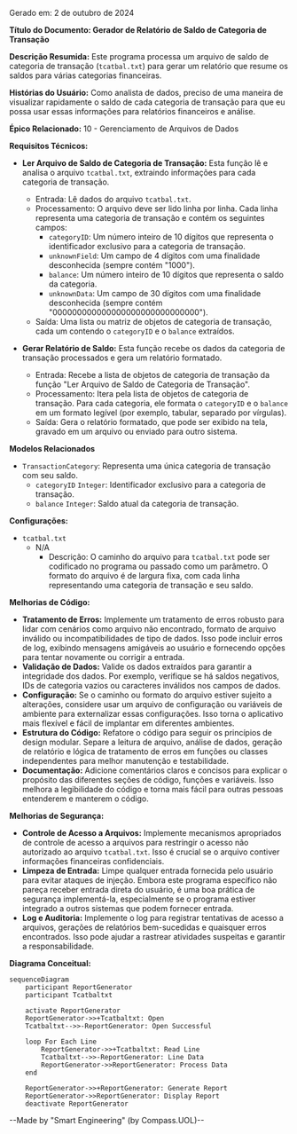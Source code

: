 Gerado em: 2 de outubro de 2024

**Título do Documento: Gerador de Relatório de Saldo de Categoria de Transação**

**Descrição Resumida:**
Este programa processa um arquivo de saldo de categoria de transação (`tcatbal.txt`) para gerar um relatório que resume os saldos para várias categorias financeiras.

**Histórias do Usuário:**
Como analista de dados, preciso de uma maneira de visualizar rapidamente o saldo de cada categoria de transação para que eu possa usar essas informações para relatórios financeiros e análise.

**Épico Relacionado:**
10 - Gerenciamento de Arquivos de Dados

**Requisitos Técnicos:**

- **Ler Arquivo de Saldo de Categoria de Transação:** Esta função lê e analisa o arquivo `tcatbal.txt`, extraindo informações para cada categoria de transação.
  - Entrada: Lê dados do arquivo `tcatbal.txt`.
  - Processamento: O arquivo deve ser lido linha por linha. Cada linha representa uma categoria de transação e contém os seguintes campos:
    - `categoryID`: Um número inteiro de 10 dígitos que representa o identificador exclusivo para a categoria de transação.
    - `unknownField`: Um campo de 4 dígitos com uma finalidade desconhecida (sempre contém "1000").
    - `balance`: Um número inteiro de 10 dígitos que representa o saldo da categoria.
    - `unknownData`: Um campo de 30 dígitos com uma finalidade desconhecida (sempre contém "000000000000000000000000000000").
  - Saída: Uma lista ou matriz de objetos de categoria de transação, cada um contendo o `categoryID` e o `balance` extraídos.

- **Gerar Relatório de Saldo:** Esta função recebe os dados da categoria de transação processados e gera um relatório formatado.
  - Entrada: Recebe a lista de objetos de categoria de transação da função "Ler Arquivo de Saldo de Categoria de Transação".
  - Processamento: Itera pela lista de objetos de categoria de transação. Para cada categoria, ele formata o `categoryID` e o `balance` em um formato legível (por exemplo, tabular, separado por vírgulas).
  - Saída: Gera o relatório formatado, que pode ser exibido na tela, gravado em um arquivo ou enviado para outro sistema.

**Modelos Relacionados**

- `TransactionCategory`: Representa uma única categoria de transação com seu saldo.
  - `categoryID` `Integer`: Identificador exclusivo para a categoria de transação.
  - `balance` `Integer`: Saldo atual da categoria de transação.

**Configurações:**

- `tcatbal.txt`
  - N/A
	- Descrição: O caminho do arquivo para `tcatbal.txt` pode ser codificado no programa ou passado como um parâmetro. O formato do arquivo é de largura fixa, com cada linha representando uma categoria de transação e seu saldo.

**Melhorias de Código:**

- **Tratamento de Erros:** Implemente um tratamento de erros robusto para lidar com cenários como arquivo não encontrado, formato de arquivo inválido ou incompatibilidades de tipo de dados. Isso pode incluir erros de log, exibindo mensagens amigáveis ao usuário e fornecendo opções para tentar novamente ou corrigir a entrada.
- **Validação de Dados:** Valide os dados extraídos para garantir a integridade dos dados. Por exemplo, verifique se há saldos negativos, IDs de categoria vazios ou caracteres inválidos nos campos de dados.
- **Configuração:** Se o caminho ou formato do arquivo estiver sujeito a alterações, considere usar um arquivo de configuração ou variáveis de ambiente para externalizar essas configurações. Isso torna o aplicativo mais flexível e fácil de implantar em diferentes ambientes.
- **Estrutura do Código:** Refatore o código para seguir os princípios de design modular. Separe a leitura de arquivo, análise de dados, geração de relatório e lógica de tratamento de erros em funções ou classes independentes para melhor manutenção e testabilidade.
- **Documentação:** Adicione comentários claros e concisos para explicar o propósito das diferentes seções de código, funções e variáveis. Isso melhora a legibilidade do código e torna mais fácil para outras pessoas entenderem e manterem o código.

**Melhorias de Segurança:**

- **Controle de Acesso a Arquivos:** Implemente mecanismos apropriados de controle de acesso a arquivos para restringir o acesso não autorizado ao arquivo `tcatbal.txt`. Isso é crucial se o arquivo contiver informações financeiras confidenciais.
- **Limpeza de Entrada:** Limpe qualquer entrada fornecida pelo usuário para evitar ataques de injeção. Embora este programa específico não pareça receber entrada direta do usuário, é uma boa prática de segurança implementá-la, especialmente se o programa estiver integrado a outros sistemas que podem fornecer entrada.
- **Log e Auditoria:** Implemente o log para registrar tentativas de acesso a arquivos, gerações de relatórios bem-sucedidas e quaisquer erros encontrados. Isso pode ajudar a rastrear atividades suspeitas e garantir a responsabilidade.

**Diagrama Conceitual:**

```mermaid
sequenceDiagram
    participant ReportGenerator
    participant Tcatbaltxt

    activate ReportGenerator
    ReportGenerator->>+Tcatbaltxt: Open
    Tcatbaltxt-->>-ReportGenerator: Open Successful
    
    loop For Each Line
        ReportGenerator->>+Tcatbaltxt: Read Line
        Tcatbaltxt-->>-ReportGenerator: Line Data
        ReportGenerator->>ReportGenerator: Process Data
    end
    
    ReportGenerator->>+ReportGenerator: Generate Report
    ReportGenerator->>ReportGenerator: Display Report
    deactivate ReportGenerator
```

--Made by "Smart Engineering" (by Compass.UOL)--